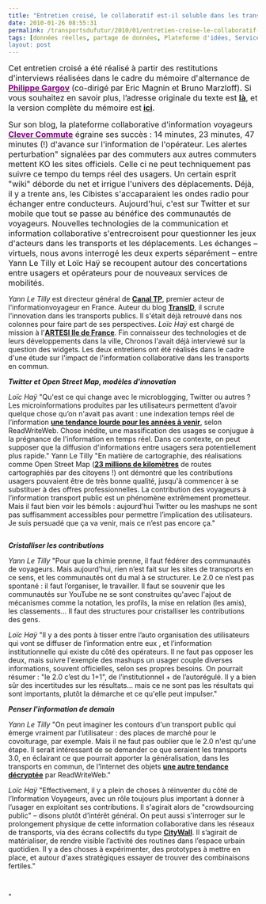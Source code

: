 ```yaml
---
title: "Entretien croisé, le collaboratif est-il soluble dans les transports ? Philippe Gargov"
date: 2010-01-26 08:55:31
permalink: /transportsdufutur/2010/01/entretien-croise-le-collaboratif-estil-soluble-dans-les-transports-philippe-gargov.html
tags: [données réelles, partage de données, Plateforme d'idées, Service de mobilité, téléphone, TIC]
layout: post
---
```


<p class="MsoNormal"><span><font size="3">Cet entretien croisé a été réalisé à partir des restitutions d'interviews réalisées dans le cadre du mémoire d'alternance de <strong><span style="text-decoration: underline"><a href="http://www.pop-up-urbain.com/"><font color="#800080">Philippe Gargov</font></a></span></strong> (co-dirigé par Eric Magnin et Bruno Marzloff). Si vous souhaitez en savoir plus, l’adresse originale du texte est <strong><span style="text-decoration: underline"><a href="http://www.groupechronos.org/index.php/fre/themas/entretiens/entretien-croise-le-collaboratif-est-il-soluble-dans-les-transports">là</a></span></strong>, et la version complète du mémoire est<strong> <span style="text-decoration: underline"><a href="http://www.groupechronos.org/index.php/fre/projets/etudes/enjeux-et-potentiels-de-l-information-collaborative-dans-les-transports-en-commun">ici</a></span></strong>.</font></span></p> <p class="MsoNormal"><span><font size="3"></font></span></p> <p class="MsoNormal"><span><font size="3">Sur son blog, la plateforme collaborative d'information voyageurs <strong><span style="text-decoration: underline"><a href="http://clevercommute.com/"><font color="#800080">Clever Commute</font></a></span></strong> égraine ses succès : 14 minutes, 23 minutes, 47 minutes (!) d'avance sur l'information de l'opérateur. Les alertes perturbation" signalées par des commuters aux autres commuters mettent KO les sites officiels. Celle ci ne peut techniquement pas suivre ce tempo du temps réel des usagers. Un certain esprit "wiki" déborde du net et irrigue l'univers des déplacements. Déjà, il y a trente ans, les Cibistes s'accaparaient les ondes radio pour échanger entre conducteurs. Aujourd'hui, c'est sur Twitter et sur mobile que tout se passe au bénéfice des communautés de voyageurs. Nouvelles technologies de la communication et information collaborative s'entrecroisent pour questionner les jeux d'acteurs dans les transports et les déplacements. Les échanges – virtuels, nous avons interrogé les deux experts séparément – entre Yann Le Tilly et Loïc Haÿ se recoupent autour des concertations entre usagers et opérateurs pour de nouveaux services de mobilités. </font></span></p> <p class=""MsoNormal""><span><font size=""3""></font></span></p> <p class=""MsoNormal""><span><font size=""3""><em>Yann Le Tilly</em> est directeur général de <strong><span style=""text-decoration: underline""><a href=""http://canaltp.fr/""><font color=""#800080"">Canal TP</font></a></span></strong>, premier acteur de l'informationvoyageur en France. Auteur du blog <strong><span style=""text-decoration: underline""><a href=""http://transid.blogspot.com/"">TransID</a></span></strong>, il scrute l'innovation dans les transports publics. Il s'était déjà retrouvé dans nos colonnes pour faire part de ses perspectives. <em>Loïc Haÿ</em> est chargé de mission à l'<strong><span style=""text-decoration: underline""><a href=""http://www.artesi.artesi-idf.com/public/artesi/""><font color=""#800080"">ARTESI Ile de France</font></a></span></strong>. Fin connaisseur des technologies et de leurs développements dans la ville, Chronos l'avait déjà interviewé sur la question des widgets. Les deux entretiens ont été réalisés dans le cadre d'une étude sur l'impact de l'information collaborative dans les transports en commun.</font></span></p> <p class=""MsoNormal""><span><font size=""3""></font></span></p>   <!--more-->  <p class=""MsoNormal""><span><font size=""3""></font></span></p> <p class=""MsoNormal""><strong><em><span><font size=""3"">Twitter et Open Street Map, modèles d'innovation</font></span></em></strong></p> <p class=""MsoNormal""><strong><em><span><font size=""3""></font></span></em></strong></p> <p class=""MsoNormal""><font size=""3""><em><span>Loïc Haÿ</span></em><span> "Qu'est ce qui change avec le microblogging, Twitter ou autres ? Les microinformations produites par les utilisateurs permettent d’avoir quelque chose qu’on n'avait pas avant : une indexation temps réel de l’information <strong><span style=""text-decoration: underline""><a href=""http://fr.readwriteweb.com/2009/09/16/prospective/web-temps-reel/""><font color=""#800080"">une tendance lourde pour les années à venir</font></a></span></strong>, selon ReadWriteWeb. Chose inédite, une massification des usages se conjugue à la prégnance de l'information en temps réel. Dans ce contexte, on peut supposer que la diffusion d'informations entre usagers sera potentiellement plus rapide." Yann Le Tilly "En matière de cartographie, des réalisations comme Open Street Map (<strong><span style=""text-decoration: underline""><a href=""http://transid.blogspot.com/2009/09/decarta-diffusera-osm.html""><font color=""#800080"">23 millions de kilomètres</font></a></span></strong> de routes cartographiés par des citoyens !) ont démontré que les contributions usagers pouvaient être de très bonne qualité, jusqu'à commencer à se substituer à des offres professionnelles. La contribution des voyageurs à l’information transport public est un phénomène extrêmement prometteur. Mais il faut bien voir les bémols : aujourd’hui Twitter ou les mashups ne sont pas suffisamment accessibles pour permettre l’implication des utilisateurs. Je suis persuadé que ça va venir, mais ce n’est pas encore ça."</span></font></p> <p class=""MsoNormal""><span><font size=""3""></font></span></p> <p class=""MsoNormal""><span><a href="https://gabrielplassat.github.io/transportsdufutur/wp-content/uploads/sites/6/old/6a0120a66d2ad4970b01287712eac8970c-pi.jpg"" rel=""lightbox""><img alt=""Dino"" border=""0"" class=""asset asset-image at-xid-6a0120a66d2ad4970b01287712eac8970c "" src=""/wp-content/uploads/sites/6/old/6a0120a66d2ad4970b01287712eac8970c-320pi.jpg"" title=""Dino"" /></a> </span></p> <p class=""MsoNormal""><strong><em><span><font size=""3"">Cristalliser les contributions</font></span></em></strong></p> <p class=""MsoNormal""><strong><em><span><font size=""3""></font></span></em></strong></p> <p class=""MsoNormal""><font size=""3""><em><span>Yann Le Tilly</span></em><span> "Pour que la chimie prenne, il faut fédérer des communautés de voyageurs. Mais aujourd'hui, rien n’est fait sur les sites de transports en ce sens, et les communautés ont du mal à se structurer. Le 2.0 ce n’est pas spontané : il faut l’organiser, le travailler. Il faut se souvenir que les communautés sur YouTube ne se sont construites qu'avec l'ajout de mécanismes comme la notation, les profils, la mise en relation (les amis), les classements… Il faut des structures pour cristalliser les contributions des gens.</span></font></p> <p class=""MsoNormal""><font size=""3""><em><span>Loïc Haÿ</span></em><span> "Il y a des ponts à tisser entre l’auto organisation des utilisateurs qui vont se diffuser de l’information entre eux , et l’information institutionnelle qui existe du côté des opérateurs. Il ne faut pas opposer les deux, mais suivre l'exemple des mashups un usager couple diverses informations, souvent officielles, selon ses propres besoins. On pourrait résumer : "le 2.0 c’est du 1+1", de l’institutionnel + de l’autorégulé. Il y a bien sûr des incertitudes sur les résultats… mais ce ne sont pas les résultats qui sont importants, plutôt la démarche et ce qu'elle peut impulser."</span></font></p> <p class=""MsoNormal""><span><font size=""3""></font></span></p> <p class=""MsoNormal""><strong><em><span><font size=""3"">Penser l'information de demain</font></span></em></strong></p> <p class=""MsoNormal""><strong><em><span><font size=""3""></font></span></em></strong></p> <p class=""MsoNormal""><font size=""3""><em><span>Yann Le Tilly</span></em><span> "On peut imaginer les contours d'un transport public qui émerge vraiment par l’utilisateur : des places de marché pour le covoiturage, par exemple. Mais il ne faut pas oublier que le 2.0 n'est qu'une étape. Il serait intéressant de se demander ce que seraient les transports 3.0, en éclairant ce que pourrait apporter la généralisation, dans les transports en commun, de l’Internet des objets <strong><span style=""text-decoration: underline""><a href=""http://fr.readwriteweb.com/2009/09/25/a-la-une/top-5-des-innovations-du-web-en-2009-linternet-des-objets/""><font color=""#800080"">une autre tendance décryptée</font></a></span></strong> par ReadWriteWeb."</span></font></p> <p class=""MsoNormal""><font size=""3""><em><span>Loïc Haÿ</span></em><span> "Effectivement, il y a plein de choses à réinventer du côté de l’Information Voyageurs, avec un rôle toujours plus important à donner à l’usager en exploitant ses contributions. Il s'agirait alors de "crowdsourcing public" – disons plutôt d’intérêt général. On peut aussi s'interroger sur le prolongement physique de cette information collaborative dans les réseaux de transports, via des écrans collectifs du type <strong><span style=""text-decoration: underline""><a href=""http://www.villes2.fr/Presentation-du-projet-CityWall_a247.html""><font color=""#800080"">CityWall</font></a></span></strong>. Il s’agirait de matérialiser, de rendre visible l’activité des routines dans l’espace urbain quotidien. Il y a des choses à expérimenter, des prototypes à mettre en place, et autour d'axes stratégiques essayer de trouver des combinaisons fertiles."</span></font></p> <p class=""MsoNormal""><font size=""3""><span></span></font> </p> <p class=""MsoNormal""><font size=""3""><span></span></font></p>"
